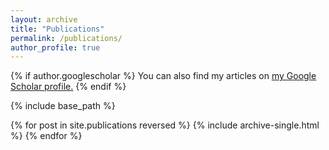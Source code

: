 ```yaml
---
layout: archive
title: "Publications"
permalink: /publications/
author_profile: true
---
```


<div class='altmetric-embed' data-badge-type='donut' data-doi="10.1038/nature.2012.9872"></div>

{% if author.googlescholar %}
  You can also find my articles on <u><a href="{{author.googlescholar}}">my Google Scholar profile</a>.</u>
{% endif %}

{% include base_path %}

{% for post in site.publications reversed %}
  {% include archive-single.html %}
{% endfor %}
